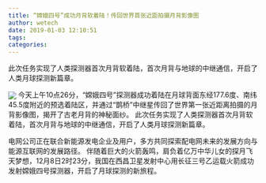 ```yaml
---
title: “嫦娥四号”成功月背软着陆！传回世界首张近距拍摄月背影像图
author: wetech
date: 2019-01-03 12:10:51
tags: 
categories: 
---
```

此次任务实现了人类探测器首次月背软着陆，首次月背与地球的中继通信，开启了人类月球探测新篇章。
<!-- more -->
<img align="center" border="0" src="https://imgcdn.yicai.com/uppics/images/2019/01/121f7240f9e1508804196d8573024b49.jpg" />
今天上午10点26分，“嫦娥四号”探测器成功着陆在月球背面东经177.6度、南纬45.5度附近的预选着陆区，并通过“鹊桥”中继星传回了世界第一张近距离拍摄的月背影像图，揭开了古老月背的神秘面纱。
此次任务实现了人类探测器首次月背软着陆，首次月背与地球的中继通信，开启了人类月球探测新篇章。
 
 
电网公司正在联合新能源发电企业及用户，多方共同探索配电网未来的发展方向与能源互联网的发展路径。
伴随着巨大的火箭轰鸣，肩负着亿万中华儿女的探月飞天梦想，12月8日2时23分，我国在西昌卫星发射中心用长征三号乙运载火箭成功发射嫦娥四号探测器，开启了月球探测的新旅程。
